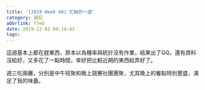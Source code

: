 ```yaml
---
title: '[2019 Week 48] 忙碌的一週'
category: 週記
abbrlink: f7eb
date: 2019-12-02 09:14:43
tags:
---
```

這週基本上都在趕東西，原本以為機率與統計沒有作業，結果出了QQ，還有資料沒給好，又多花了一點時間，幸好把比較近期的東西給弄好了。

週三吃兩攤，分別是中午班聚和晚上競賽社團團聚，尤其晚上的餐點特別豐盛，滿足了我的味蕾。